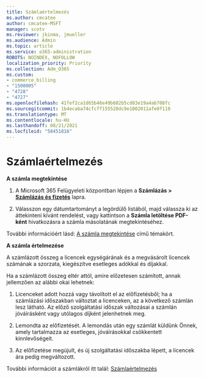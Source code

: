 ```yaml
---
title: Számlaértelmezés
ms.author: cmcatee
author: cmcatee-MSFT
manager: scotv
ms.reviewer: jkinma, jmueller
ms.audience: Admin
ms.topic: article
ms.service: o365-administration
ROBOTS: NOINDEX, NOFOLLOW
localization_priority: Priority
ms.collection: Adm_O365
ms.custom:
- commerce_billing
- "1500005"
- "4728"
- "4727"
ms.openlocfilehash: 41fef2ca1d65b46e49b602b5cd03e19a4ab708fc
ms.sourcegitcommit: 1b4ecaba74cfcff155528dc9e1002011afe0f110
ms.translationtype: MT
ms.contentlocale: hu-HU
ms.lasthandoff: 08/21/2021
ms.locfileid: "58451816"
---
```

# <a name="understand-your-bill"></a>Számlaértelmezés

**A számla megtekintése**

1. A Microsoft 365 Felügyeleti központban lépjen a **Számlázás > [Számlázás és fizetés](https://go.microsoft.com/fwlink/p/?linkid=848039)** lapra.

2. Válasszon egy dátumtartományt a legördülő listából, majd válassza ki az áttekinteni kívánt rendelést, vagy kattintson a **Számla letöltése PDF-ként** hivatkozásra a számla másolatának megtekintéséhez.

További információért lásd: [A számla megtekintése](https://docs.microsoft.com/microsoft-365/commerce/billing-and-payments/view-your-bill-or-invoice) című témakört.

**A számla értelmezése**

A számlázott összeg a licencek egységárának és a megvásárolt licencek számának a szorzata, kiegészítve esetleges adókkal és díjakkal.

Ha a számlázott összeg eltér attól, amire előzetesen számított, annak jellemzően az alábbi okai lehetnek:

1. Licenceket adott hozzá vagy távolított el az előfizetésből; ha a számlázási időszakban változtat a licenceken, az a következő számlán lesz látható.  Az előző szolgáltatási időszak változásai a számlán jóváírásként vagy utólagos díjként jelenhetnek meg.

2. Lemondta az előfizetését.  A lemondás után egy számlát küldünk Önnek, amely tartalmazza az esetleges, jóváírásokkal csökkentett kinnlevőségeit.

3. Az előfizetése megújult, és új szolgáltatási időszakba lépett, a licencek ára pedig megváltozott.  

További információt a számlákról itt talál: [Számlaértelmezés](https://support.office.com/article/Understand-your-invoice-for-Office-365-for-business-0724b428-fb59-4962-8c37-6674166d7507)
